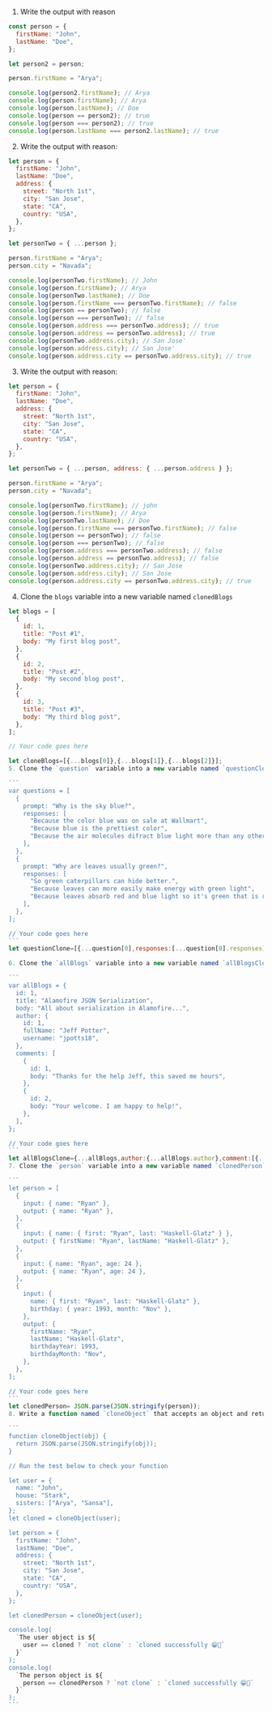 1. Write the output with reason

```js
const person = {
  firstName: "John",
  lastName: "Doe",
};

let person2 = person;

person.firstName = "Arya";

console.log(person2.firstName); // Arya
console.log(person.firstName); // Arya
console.log(person.lastName); // Doe
console.log(person == person2); // true
console.log(person === person2); // true
console.log(person.lastName === person2.lastName); // true
```

2. Write the output with reason:

```js
let person = {
  firstName: "John",
  lastName: "Doe",
  address: {
    street: "North 1st",
    city: "San Jose",
    state: "CA",
    country: "USA",
  },
};

let personTwo = { ...person };

person.firstName = "Arya";
person.city = "Navada";

console.log(personTwo.firstName); // John
console.log(person.firstName); // Arya
console.log(personTwo.lastName); // Doe
console.log(person.firstName === personTwo.firstName); // false
console.log(person == personTwo); // false
console.log(person === personTwo); // false
console.log(person.address === personTwo.address); // true
console.log(person.address == personTwo.address); // true
console.log(personTwo.address.city); // San Jose'
console.log(person.address.city); // San Jose'
console.log(person.address.city == personTwo.address.city); // true
```

3. Write the output with reason:

```js
let person = {
  firstName: "John",
  lastName: "Doe",
  address: {
    street: "North 1st",
    city: "San Jose",
    state: "CA",
    country: "USA",
  },
};

let personTwo = { ...person, address: { ...person.address } };

person.firstName = "Arya";
person.city = "Navada";

console.log(personTwo.firstName); // john
console.log(person.firstName); // Arya
console.log(personTwo.lastName); // Doe
console.log(person.firstName === personTwo.firstName); // false
console.log(person == personTwo); // false
console.log(person === personTwo); // false
console.log(person.address === personTwo.address); // false
console.log(person.address == personTwo.address); // false
console.log(personTwo.address.city); // San Jose
console.log(person.address.city); // San Jose
console.log(person.address.city == personTwo.address.city); // true
```

4. Clone the `blogs` variable into a new variable named `clonedBlogs`

````js
let blogs = [
  {
    id: 1,
    title: "Post #1",
    body: "My first blog post",
  },
  {
    id: 2,
    title: "Post #2",
    body: "My second blog post",
  },
  {
    id: 3,
    title: "Post #3",
    body: "My third blog post",
  },
];

// Your code goes here

let cloneBlogs=[{...blogs[0]},{...blogs[1]},{...blogs[2]}];
5. Clone the `question` variable into a new variable named `questionClone`

```
var questions = [
  {
    prompt: "Why is the sky blue?",
    responses: [
      "Because the color blue was on sale at Wallmart",
      "Because blue is the prettiest color",
      "Because the air molecules difract blue light more than any other color",
    ],
  },
  {
    prompt: "Why are leaves usually green?",
    responses: [
      "So green caterpillars can hide better.",
      "Because leaves can more easily make energy with green light",
      "Because leaves absorb red and blue light so it's green that is reflected",
    ],
  },
];

// Your code goes here
```
let questionClone=[{...question[0],responses:[...question[0].responses]},{...question[1],responses:[...question[1].responses]},{...question[2],responses:[...question[2].responses]}]

6. Clone the `allBlogs` variable into a new variable named `allBlogsClone`

```
var allBlogs = {
  id: 1,
  title: "Alamofire JSON Serialization",
  body: "All about serialization in Alamofire...",
  author: {
    id: 1,
    fullName: "Jeff Potter",
    username: "jpotts18",
  },
  comments: [
    {
      id: 1,
      body: "Thanks for the help Jeff, this saved me hours",
    },
    {
      id: 2,
      body: "Your welcome. I am happy to help!",
    },
  ],
};

// Your code goes here
```
let allBlogsClone={...allBlogs,author:{...allBlogs.author},comment:[{...allBlogs.comment[0]},{...allBlogs.comments[1]},]}
7. Clone the `person` variable into a new variable named `clonedPerson`

```
let person = [
  {
    input: { name: "Ryan" },
    output: { name: "Ryan" },
  },
  {
    input: { name: { first: "Ryan", last: "Haskell-Glatz" } },
    output: { firstName: "Ryan", lastName: "Haskell-Glatz" },
  },
  {
    input: { name: "Ryan", age: 24 },
    output: { name: "Ryan", age: 24 },
  },
  {
    input: {
      name: { first: "Ryan", last: "Haskell-Glatz" },
      birthday: { year: 1993, month: "Nov" },
    },
    output: {
      firstName: "Ryan",
      lastName: "Haskell-Glatz",
      birthdayYear: 1993,
      birthdayMonth: "Nov",
    },
  },
];

// Your code goes here
```
let clonedPerson= JSON.parse(JSON.stringify(person));
8. Write a function named `cloneObject` that accepts an object and returns the clone of the object

```
function cloneObject(obj) {
  return JSON.parse(JSON.stringify(obj));
}

// Run the test below to check your function

let user = {
  name: "John",
  house: "Stark",
  sisters: ["Arya", "Sansa"],
};
let cloned = cloneObject(user);

let person = {
  firstName: "John",
  lastName: "Doe",
  address: {
    street: "North 1st",
    city: "San Jose",
    state: "CA",
    country: "USA",
  },
};

let clonedPerson = cloneObject(user);

console.log(
  `The user object is ${
    user == cloned ? `not clone` : `cloned successfully 😁👑`
  }`
);
console.log(
  `The person object is ${
    person == clonedPerson ? `not clone` : `cloned successfully 😁👑`
  }`
);
```
````
